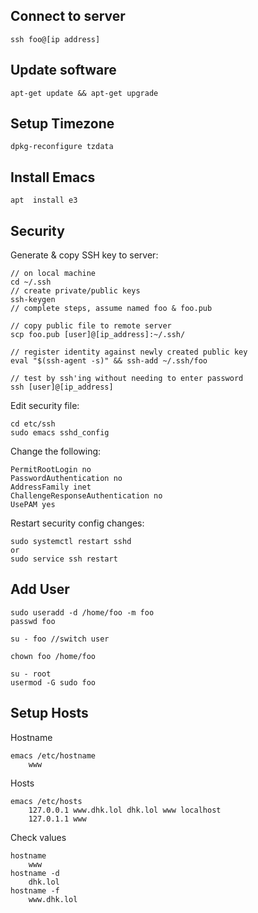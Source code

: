 ## Connect to server
```
ssh foo@[ip address]
```

## Update software
```
apt-get update && apt-get upgrade
```

## Setup Timezone
```
dpkg-reconfigure tzdata
```

## Install Emacs
```
apt  install e3
```

## Security
Generate & copy SSH key to server:
```
// on local machine
cd ~/.ssh
// create private/public keys
ssh-keygen
// complete steps, assume named foo & foo.pub

// copy public file to remote server
scp foo.pub [user]@[ip_address]:~/.ssh/ 

// register identity against newly created public key
eval "$(ssh-agent -s)" && ssh-add ~/.ssh/foo

// test by ssh'ing without needing to enter password
ssh [user]@[ip_address]
```

Edit security file:
```
cd etc/ssh
sudo emacs sshd_config
```
Change the following:
```
PermitRootLogin no
PasswordAuthentication no
AddressFamily inet
ChallengeResponseAuthentication no
UsePAM yes
```
Restart security config changes: 
```
sudo systemctl restart sshd
or 
sudo service ssh restart
```

## Add User
```
sudo useradd -d /home/foo -m foo
passwd foo

su - foo //switch user

chown foo /home/foo

su - root
usermod -G sudo foo
```

## Setup Hosts
Hostname
```
emacs /etc/hostname
	www
```
Hosts
```
emacs /etc/hosts
	127.0.0.1 www.dhk.lol dhk.lol www localhost
	127.0.1.1 www
```
Check values
```
hostname
	www
hostname -d
	dhk.lol
hostname -f
	www.dhk.lol
```
